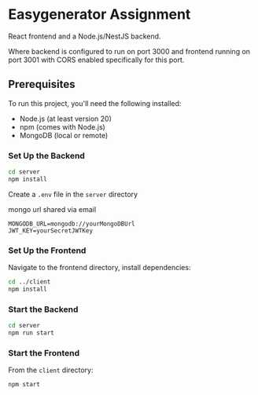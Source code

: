 # Easygenerator Assignment

React frontend and a Node.js/NestJS backend. 

Where backend is configured to run on port 3000 and frontend running on port 3001 with CORS enabled specifically for this port.

## Prerequisites

To run this project, you'll need the following installed:
- Node.js (at least version 20)
- npm (comes with Node.js)
- MongoDB (local or remote)

### Set Up the Backend

```bash
cd server
npm install
```

Create a `.env` file in the `server` directory

mongo url shared via email

```plaintext
MONGODB_URL=mongodb://yourMongoDBUrl 
JWT_KEY=yourSecretJWTKey
```

### Set Up the Frontend

Navigate to the frontend directory, install dependencies:

```bash
cd ../client
npm install
```

### Start the Backend

```bash
cd server
npm run start
```

### Start the Frontend

From the `client` directory:

```bash
npm start
```